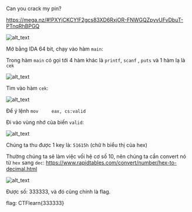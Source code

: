 Can you crack my pin?

https://mega.nz/#!PXYjCKCY!F2gcs83XD6RxjOR-FNWGQZpyvUFvDbuT-PTnqRhBPGQ

![alt_text](https://i.imgur.com/KgmtRbz.png)

Mở bằng IDA 64 bit, chạy vào hàm ```main```:

Trong hàm ```main``` có gọi tới 4 hàm khác là ```printf```, ```scanf``` , ```puts``` và 1 hàm lạ là ```cek```

![alt_text](https://i.imgur.com/VWq7890.png)

Tìm vào hàm ```cek```:

![alt_text](https://i.imgur.com/6sl5Q1K.png)

Để ý lệnh ```mov     eax, cs:valid```

Đi vào vùng nhớ của biến ```valid```:

![alt_text](https://i.imgur.com/QJ38wLE.png)

Chúng ta thu được 1 key là: ```51615h``` (chữ h biểu thị của hex)

Thường chúng ta sẽ làm việc vối hệ cơ số 10, nên chúng ta cần convert nó từ ```hex``` sang ```dec```: https://www.rapidtables.com/convert/number/hex-to-decimal.html

![alt_text](https://i.imgur.com/IJXcuyy.png)

Được số: 333333, và đó cũng chính là flag.

flag: CTFlearn{333333}
